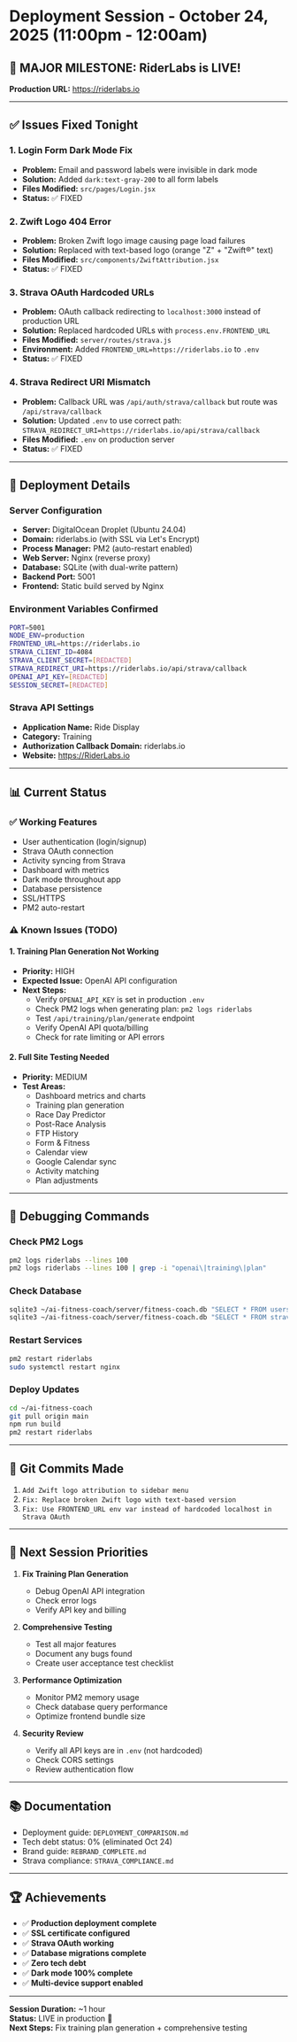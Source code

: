 # Deployment Session - October 24, 2025 (11:00pm - 12:00am)

## 🎉 MAJOR MILESTONE: RiderLabs is LIVE!

**Production URL:** https://riderlabs.io

---

## ✅ Issues Fixed Tonight

### 1. **Login Form Dark Mode Fix**
- **Problem:** Email and password labels were invisible in dark mode
- **Solution:** Added `dark:text-gray-200` to all form labels
- **Files Modified:** `src/pages/Login.jsx`
- **Status:** ✅ FIXED

### 2. **Zwift Logo 404 Error**
- **Problem:** Broken Zwift logo image causing page load failures
- **Solution:** Replaced with text-based logo (orange "Z" + "Zwift®" text)
- **Files Modified:** `src/components/ZwiftAttribution.jsx`
- **Status:** ✅ FIXED

### 3. **Strava OAuth Hardcoded URLs**
- **Problem:** OAuth callback redirecting to `localhost:3000` instead of production URL
- **Solution:** Replaced hardcoded URLs with `process.env.FRONTEND_URL`
- **Files Modified:** `server/routes/strava.js`
- **Environment:** Added `FRONTEND_URL=https://riderlabs.io` to `.env`
- **Status:** ✅ FIXED

### 4. **Strava Redirect URI Mismatch**
- **Problem:** Callback URL was `/api/auth/strava/callback` but route was `/api/strava/callback`
- **Solution:** Updated `.env` to use correct path: `STRAVA_REDIRECT_URI=https://riderlabs.io/api/strava/callback`
- **Files Modified:** `.env` on production server
- **Status:** ✅ FIXED

---

## 🚀 Deployment Details

### Server Configuration
- **Server:** DigitalOcean Droplet (Ubuntu 24.04)
- **Domain:** riderlabs.io (with SSL via Let's Encrypt)
- **Process Manager:** PM2 (auto-restart enabled)
- **Web Server:** Nginx (reverse proxy)
- **Database:** SQLite (with dual-write pattern)
- **Backend Port:** 5001
- **Frontend:** Static build served by Nginx

### Environment Variables Confirmed
```bash
PORT=5001
NODE_ENV=production
FRONTEND_URL=https://riderlabs.io
STRAVA_CLIENT_ID=4084
STRAVA_CLIENT_SECRET=[REDACTED]
STRAVA_REDIRECT_URI=https://riderlabs.io/api/strava/callback
OPENAI_API_KEY=[REDACTED]
SESSION_SECRET=[REDACTED]
```

### Strava API Settings
- **Application Name:** Ride Display
- **Category:** Training
- **Authorization Callback Domain:** riderlabs.io
- **Website:** https://RiderLabs.io

---

## 📊 Current Status

### ✅ Working Features
- User authentication (login/signup)
- Strava OAuth connection
- Activity syncing from Strava
- Dashboard with metrics
- Dark mode throughout app
- Database persistence
- SSL/HTTPS
- PM2 auto-restart

### ⚠️ Known Issues (TODO)

#### 1. **Training Plan Generation Not Working**
- **Priority:** HIGH
- **Expected Issue:** OpenAI API configuration
- **Next Steps:**
  - Verify `OPENAI_API_KEY` is set in production `.env`
  - Check PM2 logs when generating plan: `pm2 logs riderlabs`
  - Test `/api/training/plan/generate` endpoint
  - Verify OpenAI API quota/billing
  - Check for rate limiting or API errors

#### 2. **Full Site Testing Needed**
- **Priority:** MEDIUM
- **Test Areas:**
  - Dashboard metrics and charts
  - Training plan generation
  - Race Day Predictor
  - Post-Race Analysis
  - FTP History
  - Form & Fitness
  - Calendar view
  - Google Calendar sync
  - Activity matching
  - Plan adjustments

---

## 🔧 Debugging Commands

### Check PM2 Logs
```bash
pm2 logs riderlabs --lines 100
pm2 logs riderlabs --lines 100 | grep -i "openai\|training\|plan"
```

### Check Database
```bash
sqlite3 ~/ai-fitness-coach/server/fitness-coach.db "SELECT * FROM users;"
sqlite3 ~/ai-fitness-coach/server/fitness-coach.db "SELECT * FROM strava_tokens;"
```

### Restart Services
```bash
pm2 restart riderlabs
sudo systemctl restart nginx
```

### Deploy Updates
```bash
cd ~/ai-fitness-coach
git pull origin main
npm run build
pm2 restart riderlabs
```

---

## 📝 Git Commits Made

1. `Add Zwift logo attribution to sidebar menu`
2. `Fix: Replace broken Zwift logo with text-based version`
3. `Fix: Use FRONTEND_URL env var instead of hardcoded localhost in Strava OAuth`

---

## 🎯 Next Session Priorities

1. **Fix Training Plan Generation**
   - Debug OpenAI API integration
   - Check error logs
   - Verify API key and billing

2. **Comprehensive Testing**
   - Test all major features
   - Document any bugs found
   - Create user acceptance test checklist

3. **Performance Optimization**
   - Monitor PM2 memory usage
   - Check database query performance
   - Optimize frontend bundle size

4. **Security Review**
   - Verify all API keys are in `.env` (not hardcoded)
   - Check CORS settings
   - Review authentication flow

---

## 📚 Documentation

- Deployment guide: `DEPLOYMENT_COMPARISON.md`
- Tech debt status: 0% (eliminated Oct 24)
- Brand guide: `REBRAND_COMPLETE.md`
- Strava compliance: `STRAVA_COMPLIANCE.md`

---

## 🏆 Achievements

- ✅ **Production deployment complete**
- ✅ **SSL certificate configured**
- ✅ **Strava OAuth working**
- ✅ **Database migrations complete**
- ✅ **Zero tech debt**
- ✅ **Dark mode 100% complete**
- ✅ **Multi-device support enabled**

---

**Session Duration:** ~1 hour  
**Status:** LIVE in production 🎉  
**Next Steps:** Fix training plan generation + comprehensive testing
